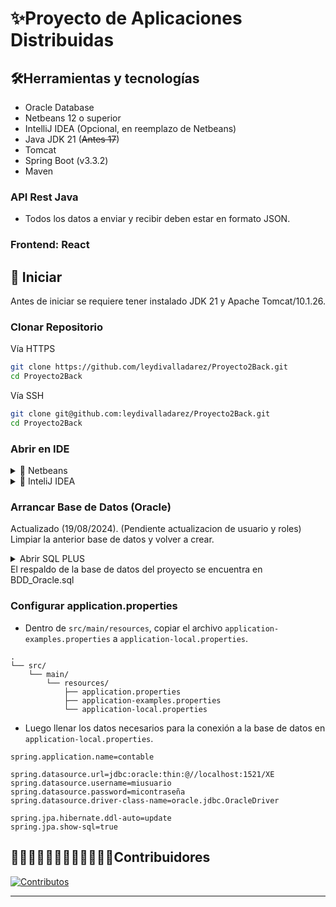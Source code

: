 # ✨Proyecto de Aplicaciones Distribuidas
## 🛠️Herramientas y tecnologías
- Oracle Database
- Netbeans 12 o superior
- IntelliJ IDEA (Opcional, en reemplazo de Netbeans)
- Java JDK 21 (~~Antes 17~~)
- Tomcat
- Spring Boot (v3.3.2)
- Maven

### API Rest Java
- Todos los datos a enviar y recibir deben estar en formato JSON.

### Frontend: React

## 🏁 Iniciar
Antes de iniciar se requiere tener instalado JDK 21 y Apache Tomcat/10.1.26.

### Clonar Repositorio
Vía HTTPS
```bash
git clone https://github.com/leydivalladarez/Proyecto2Back.git
cd Proyecto2Back
```
Vía SSH
```bash
git clone git@github.com:leydivalladarez/Proyecto2Back.git
cd Proyecto2Back
```
### Abrir en IDE
<details>
<summary>🚀 Netbeans </summary>
Para compilar tu proyecto en NetBeans, sigue estos pasos:

1. **Importar el Proyecto:**
 - Abre NetBeans.
 - Ve a `File > Open Project`.
 - Navega hasta la carpeta donde está tu proyecto Maven y selecciona la carpeta que contiene el archivo `pom.xml`.
 - Haz clic en `Open Project`.

2. **Configurar la JDK:**
 - Asegúrate de que NetBeans esté configurado para usar JDK 21.
 - Ve a `Tools > Java Platforms` y verifica que JDK 21 esté configurado. Si no es así, agrégalo.

3. **Compilar el Proyecto:**
 - Después de importar el proyecto, NetBeans debería reconocer automáticamente la configuración de Maven.
 - Puedes compilar el proyecto haciendo clic derecho sobre él en el panel de proyectos y seleccionando `Build`.

4. **Resolver Problemas de Dependencias:**
 - Si hay algún problema con las dependencias, asegúrate de que NetBeans esté conectado a internet para descargar las dependencias de Maven.
 - También puedes forzar la actualización de dependencias haciendo clic derecho en el proyecto y seleccionando `Clean and Build`.

5. **Ejecutar la Aplicación:**
 - Si todo está correctamente configurado, puedes ejecutar la aplicación desde NetBeans haciendo clic derecho en el proyecto y seleccionando `Run`.

Este proceso debería permitirte compilar y ejecutar tu proyecto en NetBeans sin mayores problemas.
</details>
<details>
<summary>🚀 InteliJ IDEA </summary>
Para abrir y ejecutar tu proyecto en IntelliJ IDEA, sigue estos pasos:

### 1. **Importar el Proyecto en IntelliJ IDEA:**
- Abre IntelliJ IDEA.
- Ve a `File > Open`.
- Navega hasta la carpeta donde se encuentra tu proyecto Maven y selecciona la carpeta que contiene el archivo `pom.xml`.
- Haz clic en `Open`. IntelliJ IDEA detectará automáticamente que es un proyecto Maven y comenzará a importar las dependencias.

### 2. **Configurar la JDK:**
- Asegúrate de que el proyecto esté utilizando JDK 21.
- Ve a `File > Project Structure` (`Ctrl + Alt + Shift + S` en Windows/Linux, `Command + ;` en macOS).
- En la sección `Project`, asegúrate de que `Project SDK` esté configurado en JDK 21.
- Si no tienes JDK 21 configurado, haz clic en `New > JDK` y selecciona la ruta donde tienes instalado JDK 21.

### 3. **Verificar la Configuración de Maven:**
- IntelliJ IDEA maneja Maven de manera integrada, pero es importante asegurarte de que esté configurado correctamente.
- Ve a `View > Tool Windows > Maven` para abrir la ventana de Maven.
- Aquí puedes ver los objetivos de Maven (`clean`, `install`, `spring-boot:run`, etc.).
- Puedes ejecutar `clean` y luego `install` o `spring-boot:run` directamente desde esta ventana para compilar y ejecutar tu proyecto.

### 4. **Configurar una Configuración de Ejecución (`Run Configuration`):**
- IntelliJ IDEA generalmente crea automáticamente una configuración de ejecución para Spring Boot.
- Para verificarla o crear una nueva:
 - Ve a `Run > Edit Configurations`.
 - Haz clic en el botón `+` y selecciona `Spring Boot`.
 - En la configuración, selecciona la clase principal de tu aplicación.
 - Asegúrate de que la configuración de `Before launch` esté establecida para ejecutar `Build` o `Maven Build`.

### 5. **Ejecutar la Aplicación:**
- Puedes ejecutar la aplicación directamente desde la configuración de ejecución creada.
- Haz clic en el botón de `Run` (ícono verde de "play") en la esquina superior derecha, o ve a `Run > Run 'tu_configuración'`.

### 6. **Verificar Dependencias y Compilación:**
- Si hay problemas con las dependencias o la compilación, IntelliJ IDEA te notificará.
- Puedes hacer clic en `Maven` en la barra lateral derecha para forzar la actualización de dependencias o limpiar y construir el proyecto nuevamente.

Siguiendo estos pasos, deberías poder abrir y ejecutar tu proyecto Spring Boot en IntelliJ IDEA sin problemas.
</details>



### Arrancar Base de Datos (Oracle)
Actualizado (19/08/2024). (Pendiente actualizacion de usuario y roles)
Limpiar la anterior base de datos y volver a crear.

<details>

<summary>Abrir SQL PLUS</summary>

```bash
Introduzca el nombre de usuario: /as sysdba
```
Debería conectarse a la base de datos
```bash
Conectado a:
Oracle Database 21c Express Edition Release 21.0.0.0.0 - Production
Version 21.3.0.0.0
```
```bash
SQL>
```
```sql
ALTER SESSION SET "_ORACLE_SCRIPT"= TRUE;
```
En la siguiente línea debe reemplazar "MI_USUARIO" y "password"
 por su nombre de usuario y contraseña respectivamente.
```sql
CREATE USER MI_USUARIO IDENTIFIED BY "password"
DEFAULT TABLESPACE "USERS"
TEMPORARY TABLESPACE "TEMP";
```
```sql
ALTER USER MI_USUARIO QUOTA UNLIMITED ON USERS;
```
```sql
GRANT CREATE SESSION TO MI_USUARIO;
```

```sql
GRANT "RESOURCE" TO MI_USUARIO;
```
```sql
ALTER USER MI_USUARIO DEFAULT ROLE "RESOURCE";
```

Con todo lo anterior la pantalla completa deberia verse así:
```bash
SQL*Plus: Release 21.0.0.0.0 - Production on Vie Ago 9 15:26:58 2024
Version 21.3.0.0.0

Copyright (c) 1982, 2021, Oracle.  All rights reserved.

Introduzca el nombre de usuario: /as sysdba

Conectado a:
Oracle Database 21c Express Edition Release 21.0.0.0.0 - Production
Version 21.3.0.0.0

SQL> ALTER SESSION SET "_ORACLE_SCRIPT"= TRUE;

Sesi¾n modificada.

SQL> CREATE USER MI_USUARIO IDENTIFIED BY "123456"
  2  DEFAULT TABLESPACE "USERS"
  3  TEMPORARY TABLESPACE "TEMP";

Usuario creado.

SQL> ALTER USER MI_USUARIO QUOTA UNLIMITED ON USERS;

Usuario modificado.

SQL> GRANT CREATE SESSION TO MI_USUARIO;

Concesi¾n terminada correctamente.

SQL> GRANT "RESOURCE" TO MI_USUARIO;

Concesi¾n terminada correctamente.

SQL> ALTER USER MI_USUARIO DEFAULT ROLE "RESOURCE";

Usuario modificado.

SQL>
```

Si tiene un gestor de base de datos como Oracle SQL Developer, proceder a conectar usando el usuario y contraseña anteriormente usadas.

Fuente: [Curso Completo 2023: Base de Datos Oracle Database (Youtube)](https://youtu.be/zJqYB-xbLWU?si=mA4K5eamI0Ec5LNl)
</details>
El respaldo de la base de datos del proyecto se encuentra en BDD_Oracle.sql

### Configurar application.properties
- Dentro de `src/main/resources`, copiar el archivo `application-examples.properties` a `application-local.properties`.
```
.
└── src/
    └── main/
        └── resources/
            ├── application.properties
            ├── application-examples.properties
            └── application-local.properties
```
- Luego llenar los datos necesarios para la conexión a la base de datos en `application-local.properties`.
```properties
spring.application.name=contable

spring.datasource.url=jdbc:oracle:thin:@//localhost:1521/XE
spring.datasource.username=miusuario
spring.datasource.password=micontraseña
spring.datasource.driver-class-name=oracle.jdbc.OracleDriver

spring.jpa.hibernate.ddl-auto=update
spring.jpa.show-sql=true
```

## 👩🏽‍💻👩🏻‍💻👨🏻‍💻👨🏻‍💻Contribuidores
<a href="https://github.com/leydivalladarez/Proyecto2Back/graphs/contributors">
  <img src="https://contrib.rocks/image?repo=leydivalladarez/Proyecto2Back" alt="Contributos" />
</a>

---